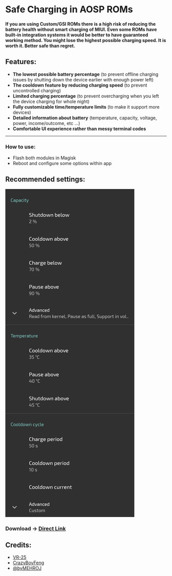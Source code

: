 # Safe Charging in AOSP ROMs

#### If you are using Custom/GSI ROMs there is a high risk of reducing the battery health without smart charging of MIUI. Even some ROMs have built-in integration systems it would be better to have guaranteed working method. You might lose the highest possible charging speed. It is worth it. Better safe than regret.

## Features:
- **The lowest possible battery percentage** (to prevent offline charging issues by shutting down the device earlier with enough power left)
- **The cooldown feature by reducing charging speed** (to prevent uncontrolled charging)
- **Limited charging percentage** (to prevent overcharging when you left the device charging for whole night)
- **Fully customizable time/temperature limits** (to make it support more devices)
- **Detailed information about battery** (temperature, capacity, voltage, power, income/outcome, etc ...)
- **Comfortable UI experience rather than messy terminal codes**
___

### How to use:
- Flash both modules in Magisk
- Reboot and configure some options within app

## Recommended settings:
![Settings](./image.png)

### Download -> [Direct Link](https://www.pling.com/p/1956709)

## Credits:
- [VR-25](https://github.com/VR-25/)
- [CrazyBoyFeng](https://github.com/CrazyBoyFeng)
- [@byMEHROJ](https://t.me/byMehroj)
